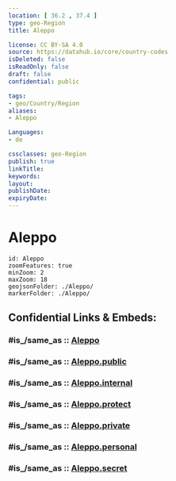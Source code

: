 ```yaml
---
location: [ 36.2 , 37.4 ] 
type: geo-Region
title: Aleppo

license: CC BY-SA 4.0
source: https://datahub.io/core/country-codes
isDeleted: false
isReadOnly: false
draft: false
confidential: public

tags:
- geo/Country/Region
aliases:
- Aleppo

Languages:
- de

cssclasses: geo-Region
publish: true
linkTitle: 
keywords: 
layout: 
publishDate: 
expiryDate: 
---
```


# Aleppo

```leaflet
id: Aleppo
zoomFeatures: true 
minZoom: 2 
maxZoom: 18
geojsonFolder: ./Aleppo/
markerFolder: ./Aleppo/
```


## Confidential Links & Embeds: 

### #is_/same_as :: [Aleppo](/_Standards/Earth/Continent/Asia/Asia~West/Syria/Governorates~Syria/Aleppo.md) 

### #is_/same_as :: [Aleppo.public](/_public/Earth/Continent/Asia/Asia~West/Syria/Governorates~Syria/Aleppo.public.md) 

### #is_/same_as :: [Aleppo.internal](/_internal/Earth/Continent/Asia/Asia~West/Syria/Governorates~Syria/Aleppo.internal.md) 

### #is_/same_as :: [Aleppo.protect](/_protect/Earth/Continent/Asia/Asia~West/Syria/Governorates~Syria/Aleppo.protect.md) 

### #is_/same_as :: [Aleppo.private](/_private/Earth/Continent/Asia/Asia~West/Syria/Governorates~Syria/Aleppo.private.md) 

### #is_/same_as :: [Aleppo.personal](/_personal/Earth/Continent/Asia/Asia~West/Syria/Governorates~Syria/Aleppo.personal.md) 

### #is_/same_as :: [Aleppo.secret](/_secret/Earth/Continent/Asia/Asia~West/Syria/Governorates~Syria/Aleppo.secret.md)

